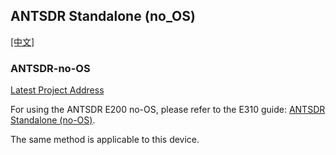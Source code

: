 ## ANTSDR Standalone (no_OS) 

[[中文]](../../../cn/device_and_usage_manual/ANTSDR_E_Series_Module/ANTSDR_E200_Reference_Manual/Antsdr_standalone_cn.html)
### ANTSDR-no-OS

[Latest Project Address](https://github.com/MicroPhase/antsdr_standalone)

For using the ANTSDR E200 no-OS, please refer to the E310 guide: [ANTSDR Standalone (no-OS)](../ANTSDR_E310_Reference_Manual/Antsdr_standalone.md). 

The same method is applicable to this device.

